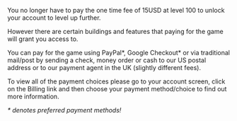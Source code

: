 ---
---
You no longer have to pay the one time fee of 15USD at level 100 to unlock your account to level up further.

However there are certain buildings and features that paying for the game will grant you access to.

You can pay for the game using PayPal\*, Google Checkout\* or via traditional mail/post by sending a check, money order or cash to our US postal address or to our payment agent in the UK (slightly different fees).

To view all of the payment choices please go to your account screen, click on the Billing link and then choose your payment method/choice to find out more information.

_\* denotes preferred payment methods!_